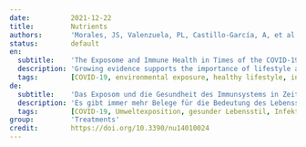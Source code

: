 ```yaml
---
date:          2021-12-22
title:         Nutrients
authors:       'Morales, JS, Valenzuela, PL, Castillo-García, A, et al.'
status:        default
en:
  subtitle:    'The Exposome and Immune Health in Times of the COVID-19 Pandemic'
  description: 'Growing evidence supports the importance of lifestyle and environmental exposures-collectively referred to as the ’exposome’-for ensuring immune health. In this narrative review, we summarize and discuss the effects of the different exposome components (physical activity, body weight management, diet, sun exposure, stress, sleep and circadian rhythms, pollution, smoking, and gut microbiome) on immune function and inflammation, particularly in the context of the current coronavirus disease 2019 (COVID-19) pandemic. We highlight the potential role of ’exposome improvements’ in the prevention-or amelioration, once established-of this disease as well as their effect on the response to vaccination. In light of the existing evidence, the promotion of a healthy exposome should be a cornerstone in the prevention and management of the COVID-19 pandemic and other eventual pandemics.'
  tags:        [COVID-19, environmental exposure, healthy lifestyle, infectious diseases, vaccines]
de:
  subtitle:    'Das Exposom und die Gesundheit des Immunsystems in Zeiten der COVID-19-Pandemie'
  description: 'Es gibt immer mehr Belege für die Bedeutung des Lebensstils und der Umwelteinflüsse - zusammenfassend als ’Exposom’ bezeichnet - für die Gesundheit des Immunsystems. In dieser Übersichtsarbeit fassen wir die Auswirkungen der verschiedenen Exposom-Komponenten (körperliche Aktivität, Körpergewichtsmanagement, Ernährung, Sonnenexposition, Stress, Schlaf und zirkadiane Rhythmen, Umweltverschmutzung, Rauchen und Darmmikrobiom) auf die Immunfunktion und Entzündung zusammen und diskutieren sie, insbesondere im Zusammenhang mit der aktuellen Coronavirus-Pandemie 2019 (COVID-19). Wir beleuchten die potenzielle Rolle von "Exposomverbesserungen" bei der Prävention - oder bei der Verbesserung, wenn sie einmal etabliert sind - dieser Krankheit sowie ihre Auswirkungen auf die Reaktion auf Impfungen. In Anbetracht der vorliegenden Erkenntnisse sollte die Förderung eines gesunden Exposoms ein Eckpfeiler bei der Prävention und dem Management der COVID-19-Pandemie und anderer möglicher Pandemien sein.' 
  tags:        [COVID-19, Umweltexposition, gesunder Lebensstil, Infektionskrankheiten, Impfstoffe]
group:         'Treatments'
credit:        https://doi.org/10.3390/nu14010024
---
```

